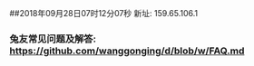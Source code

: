 ##2018年09月28日07时12分07秒 新址: 159.65.106.1
### 兔友常见问题及解答: https://github.com/wanggonging/d/blob/w/FAQ.md

